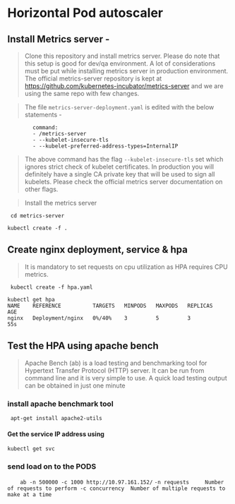 # Horizontal Pod autoscaler

##  Install Metrics server - 

> Clone this repository and install metrics server. Please do note that this setup is good for dev/qa environment. A lot of considerations must be put while installing metrics server in production environment. The official metrics-server repository is kept at https://github.com/kubernetes-incubator/metrics-server and we are using the same repo with few changes. 

> The file `metrics-server-deployment.yaml` is edited with the below statements - 

~~~
        command:
        - /metrics-server
        - --kubelet-insecure-tls
        - --kubelet-preferred-address-types=InternalIP

~~~

> The above command has the flag `--kubelet-insecure-tls` set which ignores strict check of kubelet certificates. In production you will definitely have a single CA private key that will be used to sign all kubelets. Please check the official metrics server documentation on other flags. 

> Install the metrics server 

` cd metrics-server` 

` kubectl create -f . ` 


##  Create nginx deployment, service & hpa 

> It is mandatory to set requests on  cpu utilization as HPA requires CPU metrics. 

` kubectl create -f hpa.yaml` 

~~~
kubectl get hpa 
NAME    REFERENCE          TARGETS   MINPODS   MAXPODS   REPLICAS   AGE
nginx   Deployment/nginx   0%/40%    3         5         3          55s
~~~

##  Test the HPA using apache bench 

> Apache Bench (ab) is a load testing and benchmarking tool for Hypertext Transfer Protocol (HTTP) server. It can be run from command line and it is very simple to use. A quick load testing output can be obtained in just one minute

### install apache benchmark tool

` apt-get install apache2-utils` 

#### Get the service IP address using 
 
`kubectl get svc` 

### send load on to the PODS

`    ab -n 500000 -c 1000 http://10.97.161.152/` 
`
    -n requests     Number of requests to perform
    -c concurrency  Number of multiple requests to make at a time
`
